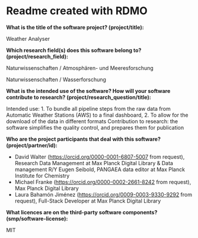 # Readme created with RDMO

**What is the title of the software project? (project/title):**

Weather Analyser

**Which research field(s) does this software belong to?
(project/research_field):**

Naturwissenschaften / Atmosphären- und Meeresforschung

Naturwissenschaften / Wasserforschung

**What is the intended use of the software? How will your software
contribute to research? (project/research_question/title):**

Intended use: 1. To bundle all pipeline steps from the raw data from
Automatic Weather Stations (AWS) to a final dashboard, 2. To allow for
the download of the data in different formats Contribution to research:
the software simplifies the quality control, and prepares them for
publication

**Who are the project participants that deal with this software?
(project/partner/id):**

- David Walter (https://orcid.org/0000-0001-6807-5007 from request),
  Research Data Management at Max Planck Digital Library & Data
  management R/Y Eugen Seibold, PANGAEA data editor at Max Planck
  Institute for Chemistry
- Michael Franke (https://orcid.org/0000-0002-2661-8242 from request),
  Max Planck Digital Library
- Laura Bahamón Jiménez (https://orcid.org/0009-0003-9330-9292 from
  request), Full-Stack Developer at Max Planck Digital Library

**What licences are on the third-party software components?
(smp/software-license):**

MIT
